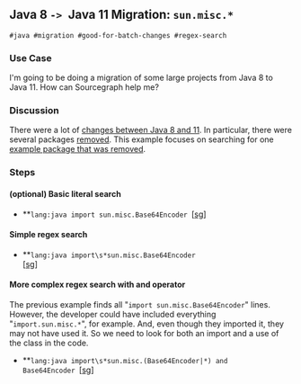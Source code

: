## Java 8 `-> `Java 11 Migration: `sun.misc.*`


```
#java #migration #good-for-batch-changes #regex-search
```



### Use Case

I'm going to be doing a migration of some large projects from Java 8 to Java 11.  How can Sourcegraph help me?


### Discussion

There were a lot of [changes between Java 8 and 11](https://docs.oracle.com/en/java/javase/11/migrate/index.html#JSMIG-GUID-7744EF96-5899-4FB2-B34E-86D49B2E89B6).  In particular, there were several packages [removed](https://docs.oracle.com/en/java/javase/11/migrate/index.html#JSMIG-GUID-F7696E02-A1FB-4D5A-B1F2-89E7007D4096).  This example focuses on searching for one [example package that was removed](https://docs.oracle.com/en/java/javase/11/migrate/index.html#JSMIG-GUID-B96BD00F-12A4-493A-9907-2FFE8DA6748C).


### Steps


#### (optional) Basic literal search



* **<code>lang:java import sun.misc.Base64Encoder </code></strong>[[sg](https://sourcegraph.com/search?q=lang:java%C2%A0import+sun.misc.Base64Encoder&patternType=regexp)]


#### Simple regex search



* **<code>lang:java import\s*sun.misc.Base64Encoder </code></strong>[[sg](https://sourcegraph.com/search?q=lang:java%C2%A0import%5Cs*sun.misc.Base64Encoder&patternType=regexp)]


#### More complex regex search with and operator

The previous example finds all "`import sun.misc.Base64Encoder`" lines.  However, the developer could have included everything "`import.sun.misc.*`", for example.  And, even though they imported it, they may not have used it.  So we need to look for both an import and a use of the class in the code.



* **<code>lang:java import\s*sun.misc.(Base64Encoder|\*) and Base64Encoder </code></strong>[[sg](https://sourcegraph.com/search?q=lang:java%C2%A0import%5Cs*sun.misc.%28Base64Encoder%7C%5C*%29+and+Base64Encoder&patternType=regexp)]


